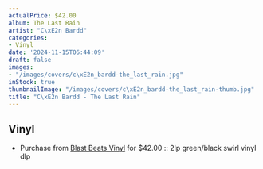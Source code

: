 ```yaml
---
actualPrice: $42.00
album: The Last Rain
artist: "C\xE2n Bardd"
categories:
- Vinyl
date: '2024-11-15T06:44:09'
draft: false
images:
- "/images/covers/c\xE2n_bardd-the_last_rain.jpg"
inStock: true
thumbnailImage: "/images/covers/c\xE2n_bardd-the_last_rain-thumb.jpg"
title: "C\xE2n Bardd - The Last Rain"
---
```


## Vinyl
* Purchase from [Blast Beats Vinyl](https://blastbeatsvinyl.com/products/can-bardd-the-last-rain-2lp-green-black-swirl-vinyl-dlp-2) for $42.00 :: 2lp green/black swirl vinyl dlp
